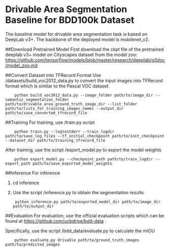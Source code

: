 # Drivable Area Segmentation Baseline for BDD100k Dataset
The baseline model for drivable area segmentation task is based on DeepLab v3+. The backbone of the deployed model is mobilenet_v2.

##Download Pretrained Model
First download the ckpt file of the pretrained deeplab v3+ model on Cityscapes dataset from the model zoo: https://github.com/tensorflow/models/blob/master/research/deeplab/g3doc/model_zoo.md

##Convert Dataset into TFRecord Format
Use /datasets/build_voc2012_data.py to convert the input images into TFRecord format which is similar to the Pascal VOC dataset.

        python build_voc2012_data.py --image_folder path/to/image_dir --semantic_segmentation_folder path/to/drivable_area_ground_truth_image_dir --list_folder path/to/lists_for_training_images_names --output_dir path/to/save_converted_tfrecord_file


##Training
For training, use /train.py script

        python train.py --logtostderr --train_logdir path/to/save_log_files --tf_initial_checkpoint path/to/init_checkpoint --dataset_dir path/to/training_tfrecord_file

After training, use the script /export_model.py to export the model weights

        python export_model.py --checkpoint_path path/to/train_logdir --export_path path/to/save_exported_model_weights


##Inference
For inference 

1. cd inference

2. Use the script /inference.py to obtain the segmentation results

        python inference.py path/to/exported_model_dir path/to/image_dir path/to/output_dir


##Evaluation
For evaluation, use the official evaluation scripts which can be found at https://github.com/ucbdrive/bdd-data .

Specifically, use the script /bdd_data/evaluate.py to calculate the mIOU

        python evaluate.py drivable path/to/ground_truth_images path/to/predicted_images

